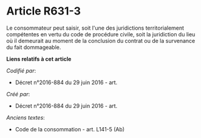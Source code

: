 # Article R631-3

Le consommateur peut saisir, soit l'une des juridictions territorialement compétentes en vertu du code de procédure civile,
soit la juridiction du lieu où il demeurait au moment de la conclusion du contrat ou de la survenance du fait dommageable.

**Liens relatifs à cet article**

_Codifié par_:

  - Décret n°2016-884 du 29 juin 2016 - art.

_Créé par_:

  - Décret n°2016-884 du 29 juin 2016 - art.

_Anciens textes_:

  - Code de la consommation - art. L141-5 (Ab)
